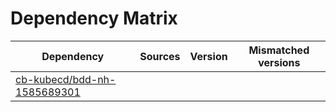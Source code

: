 # Dependency Matrix

Dependency | Sources | Version | Mismatched versions
---------- | ------- | ------- | -------------------
[cb-kubecd/bdd-nh-1585689301](https://github.com/cb-kubecd/bdd-nh-1585689301.git) |  | []() | 
